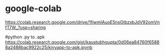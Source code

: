 # google-colab
https://colab.research.google.com/drive/1fjwmIAuoE5nsGtbzxbJdV92omVnfT7W_?usp=sharing

#python .py to .apk
https://colab.research.google.com/gist/kaustubhgupta/0d06ea84760f65888a2488bac9922c25/kivyapp-to-apk.ipynb
